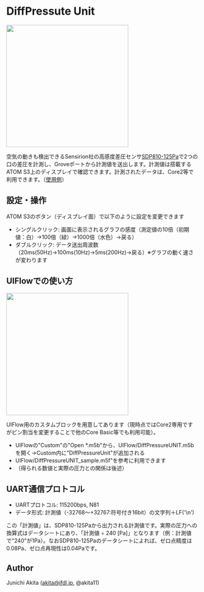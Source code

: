 # DiffPressute Unit

<img src="https://github.com/akita11/DifferentialPressureUNIT/blob/main/DiffPressureUNIT.jpg" width="320px">

空気の動きも検出できるSensirion社の高感度差圧センサ[SDP810-125Pa](https://www.sensirion.com/jp/products/product-catalog/SDP810-125Pa/)で2つの口の差圧を計測し、Groveポートから計測値を送出します。計測値は搭載するATOM S3上のディスプレイで確認できます。計測されたデータは、Core2等で利用できます。（[使用例](https://twitter.com/akita11/status/1758277269104336898)）

## 設定・操作

ATOM S3のボタン（ディスプレイ面）で以下のように設定を変更できます

- シングルクリック: 画面に表示されるグラフの感度（測定値の10倍（初期値：白）→100倍（緑）→1000倍（水色）→戻る）
- ダブルクリック: データ送出周波数（20ms(50Hz)→100ms(10Hz)→5ms(200Hz)→戻る）※グラフの動く速さが変わります


## UIFlowでの使い方

<img src="https://github.com/akita11/DifferentialPressureUNIT/blob/main/UIFlow_sample.png" width="320px">

UIFlow用のカスタムブロックを用意してあります（現時点ではCore2専用ですがピン割当を変更することで他のCore Basic等でも利用可能）。

- UIFlowの"Custom"の"Open *.m5b"から、UIFlow/DiffPressureUNIT.m5b を開く→Custom内に"DiffPressureUnit"が追加される
- UIFlow/DiffPressureUNIT_sample.m5f"を参考に利用できます
- （得られる数値と実際の圧力との関係は後述）


## UART通信プロトコル

- UARTプロトコル: 115200bps, N81
- データ形式: 計測値（-32768〜+32767:符号付き16bit）の文字列＋LF('\n')

この「計測値」は、SDP810-125Paから出力される計測値です。実際の圧力への換算式はデータシートにあり、「計測値 ÷ 240 [Pa]」となります（例：計測値で"240"が1Pa）。なおSDP810-125Paのデータシートによれば、ゼロ点精度は0.08Pa、ゼロ点再現性は0.04Paです。

## Author

Junichi Akita (akita@ifdl.jp, @akita11)





